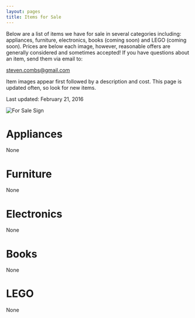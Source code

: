```yaml
---
layout: pages
title: Items for Sale
---
```


Below are a list of items we have for sale in several categories including: appliances, furniture, electronics, books (coming soon) and LEGO (coming soon). Prices are below each image, however, reasonable offers are generally considered and sometimes accepted! If you have questions about an item, send them via email to:

[steven.combs@gmail.com](mailto:steven.combs@gmail.com)

Item images appear first followed by a description and cost. This page is updated often, so look for new items.

Last updated: February 21, 2016

![For Sale Sign](/for-sale/for-sale-sign.png)

# Appliances

None

# Furniture

None

# Electronics

None

# Books

None

# LEGO

None
